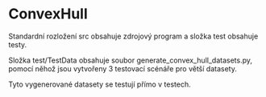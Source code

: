 # ConvexHull

Standardní rozložení src obsahuje zdrojový program a složka test obsahuje testy.

Složka test/TestData obsahuje soubor generate_convex_hull_datasets.py, pomocí něhož jsou vytvořeny 3 testovací scénáře pro větší datasety.

Tyto vygenerované datasety se testují přímo v testech.
